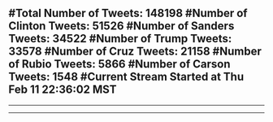#Total Number of Tweets: 148198 
#Number of Clinton Tweets: 51526
#Number of Sanders Tweets: 34522
#Number of Trump Tweets: 33578
#Number of Cruz Tweets: 21158
#Number of Rubio Tweets: 5866
#Number of Carson Tweets: 1548
#Current Stream Started at Thu Feb 11 22:36:02 MST
---
---
---

